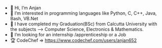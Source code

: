 - 👋 Hi, I’m Anjan
- 👀 I’m interested in programming languages like Python, C, C++, Java, Bash, VB.Net
- 🌱 I have completed my Graduation(BSc) from Calcutta University with the subjects --> Computer Science, Electronics & Mathematics.
- 💞️ I’m looking for an internship /apprenticeship or a Job
- 🏆 CodeChef => https://www.codechef.com/users/anjan652

<!---
Anjan-Anjan/Anjan-Anjan is a ✨ special ✨ repository because its `README.md` (this file) appears on your GitHub profile.
You can click the Preview link to take a look at your changes.
--->
